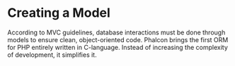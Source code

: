 # Creating a Model

According to MVC guidelines, database interactions must be done through models to ensure clean, object-oriented code. Phalcon brings the first ORM for PHP entirely written in C-language. Instead of increasing the complexity of development, it simplifies it.